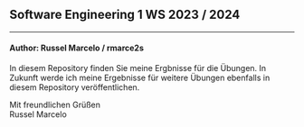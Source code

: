## Software Engineering 1 WS 2023 / 2024 

---

#### Author: Russel Marcelo / rmarce2s

In diesem Repository finden Sie meine Ergbnisse für die Übungen. In Zukunft werde
ich meine Ergebnisse für weitere Übungen ebenfalls in diesem Repository veröffentlichen.

Mit freundlichen Grüßen <br />
Russel Marcelo


